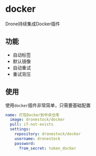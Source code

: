# docker

Drone持续集成Docker插件

## 功能

- 自动标签
- 默认镜像
- 自动重试
- 重试背压

## 使用

使用`docker`插件非常简单，只需要基础配置

```yaml
name: 打包Docker到中央仓库
  image: dronestock/docker
  pull: if-not-exists
  settings:
    repository: dronestock/docker
    username: dronestock
    password:
      from_secret: token_docker
```
